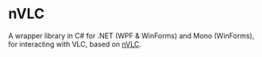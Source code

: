 # nVLC

A wrapper library in C# for .NET (WPF & WinForms) and Mono (WinForms),
for interacting with VLC, based on [nVLC](http://www.codeproject.com/Articles/109639/nVLC).
